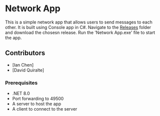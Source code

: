 # Network App
This is a simple network app that allows users to send messages to each other. It is built using Console app in C#.
Navigate to the [Releases](https://github.com/IanC04/Network-App/tags) folder and download the chosesn release.
Run the 'Network App.exe' file to start the app.

## Contributors
- [Ian Chen]
- [David Quiralte]

### Prerequisites
- .NET 8.0
- Port forwarding to 49500
- A server to host the app
- A client to connect to the server